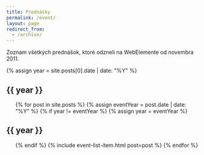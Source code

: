 ```yaml
---
title: Prednášky
permalink: /event/
layout: page
redirect_from:
  - /archive/
---
```


Zoznam všetkých prednášok, ktoré odzneli na WebElemente od novembra 2011.

{% assign year = site.posts[0].date | date: "%Y" %}

<h2>{{ year }}</h2>
<ul>
{% for post in site.posts %}
{% assign eventYear = post.date | date: "%Y" %}
{% if year != eventYear %}
{% assign year = eventYear %}
</ul>
<h2>{{ year }}</h2>
<ul>
{% endif %}
{% include event-list-item.html post=post %}
{% endfor %}
</ul>